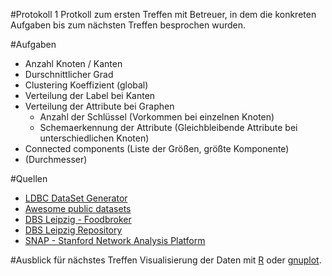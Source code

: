 #Protokoll 1
Protkoll zum ersten Treffen mit Betreuer, in dem die konkreten Aufgaben bis zum nächsten Treffen besprochen wurden.

#Aufgaben
- Anzahl Knoten / Kanten
- Durschnittlicher Grad
- Clustering Koeffizient (global)
- Verteilung der Label bei Kanten
- Verteilung der Attribute bei Graphen
  - Anzahl der Schlüssel (Vorkommen bei einzelnen Knoten)
  - Schemaerkennung der Attribute (Gleichbleibende Attribute bei unterschiedlichen Knoten)
- Connected components (Liste der Größen, größte Komponente)
- (Durchmesser)

#Quellen
- [LDBC DataSet Generator](https://github.com/ldbc/ldbc_snb_datagen)
- [Awesome public datasets](https://github.com/caesar0301/awesome-public-datasets)
- [DBS Leipzig - Foodbroker](https://github.com/dbs-leipzig/foodbroker)
- [DBS Leipzig Repository](https://github.com/dbs-leipzig)
- [SNAP - Stanford Network Analysis Platform](http://snap.stanford.edu/snap/)

#Ausblick für nächstes Treffen
Visualisierung der Daten mit [R](https://www.r-project.org) oder [gnuplot](http://www.gnuplot.info).
